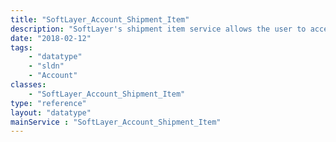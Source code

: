```yaml
---
title: "SoftLayer_Account_Shipment_Item"
description: "SoftLayer's shipment item service allows the user to access information pertaining to a shipment's item from the user to SoftLayer or from SoftLayer to the user. "
date: "2018-02-12"
tags:
    - "datatype"
    - "sldn"
    - "Account"
classes:
    - "SoftLayer_Account_Shipment_Item"
type: "reference"
layout: "datatype"
mainService : "SoftLayer_Account_Shipment_Item"
---
```

